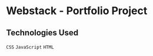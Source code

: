 # Webstack - Portfolio Project


## Technologies Used
<code>CSS</code>  <code>JavaScript</code>  <code>HTML</code>
